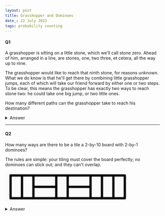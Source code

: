 ```yaml
---
layout: post
title: Grasshopper and Dominoes
date_: 22 July 2023
tags: probability counting
---
```


#### Q1
A grasshopper is sitting on a little stone, which we'll call stone zero. Ahead of him, arranged in a line, are stones, one, two three, et cetera, all the way up to nine.

The grasshopper would like to reach that ninth stone, for reasons unknown. What we do know is that he'll get there by combining little grasshopper jumps, each of which will take our friend forward by either one or two steps. To be clear, this means the grasshopper has exactly two ways to reach stone two: he could take one big jump, or two little ones.

How many different paths can the grasshopper take to reach his destination?

<details>
    <summary>
        Answer
    </summary>
    <p>
    Immediately, you can try $1+1+...+1 = 2 + 1 + 1 + ... + 1 = 9$. In fact, any sequence be described with just a string of $1$'s and $2$'s.
    </p>

    <p>
    Given a fixed number of $2$'s, the problem becomes really easy. For example, say there are four $2$'s that must be used. Then, the number of possible jumps using that number of $2$'s is $\text{nCr}(4+1, 4) = \text{nCr}(5, 4)$. See the Mississippi problem/formula (and application on an n-bit string) for more information.
    </p>

    <p>
    So we can just partition based on the number of $2$'s used: 
    </p>

    <p>
    $$
    \begin{align*}
    \text{#(possible jump sequences)} = &\text{ #(use zero 2 jumps)}\\ &+ \text{#(use one 2 jump)}\\ &+ \text{#(use two 2 jumps)}\\ &+ \text{#(use three 2 jumps)}\\ &+ \text{#(use four 2 jumps)}
    \end{align*}
    $$
    </p>
</details>

----
#### Q2
How many ways are there to be a tile a 2-by-10 board with 2-by-1 dominoes?

The rules are simple: your tiling must cover the board perfectly; no dominoes can stick out; and they can't overlap.


![An example of a tiling of dominoes](image.png)

<details>
    <summary>
        Answer
    </summary>
    <p>
    It might help to try and solve the previous puzzle, since you can reduce this problem into that.
    </p>

    <p>
    Observation: horizontal pieces come in pairs. So if you know that there's a horizontal piece on the top, there must be a horizontal piece on the bottom. Along with the fact that a vertical piece covers both the top and bottom, one possible idea is to only look at the top, since you can imagine what the rest of the board will look like given only the top information.
    </p>

    <p>
    So let's only look at the top row. Each vertical piece covers 1, and each horizontal piece covers 2. Some combination of these must add up to the 10 pieces. See puzzle 12 for the rest of the solution.
    </p>
</details>